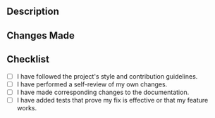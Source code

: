 ## Description

<!--
Please provide a brief summary of the changes made. Please explain why
this change was necessary. Was there a problem or an issue this change
will address? What will be improved with this change?
-->

## Changes Made

<!--
Please detail the modifications made. This could include areas such as
code, documentation, structure, or formatting.
-->

## Checklist

- [ ] I have followed the project's style and contribution guidelines.
- [ ] I have performed a self-review of my own changes.
- [ ] I have made corresponding changes to the documentation.
- [ ] I have added tests that prove my fix is effective or that my feature works.
